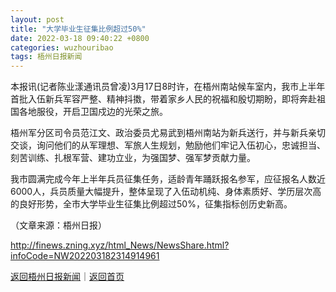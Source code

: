 ```yaml
---
layout: post
title: "大学毕业生征集比例超过50%"
date: 2022-03-18 09:40:22 +0800
categories: wuzhouribao
tags: 梧州日报新闻
---
```

<p>本报讯(记者陈业漾通讯员曾凌)3月17日8时许，在梧州南站候车室内，我市上半年首批入伍新兵军容严整、精神抖擞，带着家乡人民的祝福和殷切期盼，即将奔赴祖国各地服役，开启卫国戍边的光荣之旅。</p>
 <p>梧州军分区司令员范江文、政治委员尤易武到梧州南站为新兵送行，并与新兵亲切交谈，询问他们的从军理想、军旅人生规划，勉励他们牢记入伍初心，忠诚担当、刻苦训练、扎根军营、建功立业，为强国梦、强军梦贡献力量。</p>
 <p>我市圆满完成今年上半年兵员征集任务，适龄青年踊跃报名参军，应征报名人数近6000人，兵员质量大幅提升，整体呈现了入伍动机纯、身体素质好、学历层次高的良好形势，全市大学毕业生征集比例超过50%，征集指标创历史新高。 </p><p class="em_media">（文章来源：梧州日报）</p>

<http://finews.zning.xyz/html_News/NewsShare.html?infoCode=NW202203182314914961>

[返回梧州日报新闻](//finews.withounder.com/category/wuzhouribao.html)｜[返回首页](//finews.withounder.com/)